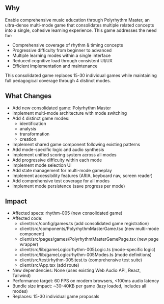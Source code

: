 ## Why
Enable comprehensive music education through Polyrhythm Master, an ultra-dense multi-mode game that consolidates multiple related concepts into a single, cohesive learning experience. This game addresses the need for:
- Comprehensive coverage of rhythm & timing concepts
- Progressive difficulty from beginner to advanced
- Multiple learning modes within a single interface
- Reduced cognitive load through consistent UI/UX
- Efficient implementation and maintenance

This consolidated game replaces 15-30 individual games while maintaining full pedagogical coverage through 4 distinct modes.

## What Changes
- Add new consolidated game: Polyrhythm Master
- Implement multi-mode architecture with mode switching
- Add 4 distinct game modes:
  - identification
  - analysis
  - transformation
  - creation
- Implement shared game component following existing patterns
- Add mode-specific logic and audio synthesis
- Implement unified scoring system across all modes
- Add progressive difficulty within each mode
- Implement mode selection UI
- Add state management for multi-mode gameplay
- Implement accessibility features (ARIA, keyboard nav, screen reader)
- Add comprehensive test coverage for all modes
- Implement mode persistence (save progress per mode)

## Impact
- Affected specs: rhythm-005 (new consolidated game)
- Affected code:
  - client/src/config/games.ts (add consolidated game registration)
  - client/src/components/PolyrhythmMasterGame.tsx (new multi-mode component)
  - client/src/pages/games/PolyrhythmMasterGamePage.tsx (new page wrapper)
  - client/src/lib/gameLogic/rhythm-005Logic.ts (mode-specific logic)
  - client/src/lib/gameLogic/rhythm-005Modes.ts (mode definitions)
  - client/src/test/rhythm-005.test.ts (comprehensive test suite)
  - client/src/App.tsx (add route)
- New dependencies: None (uses existing Web Audio API, React, Tailwind)
- Performance target: 60 FPS on modern browsers, <100ms audio latency
- Bundle size impact: ~30-40KB per game (lazy loaded, includes all modes)
- Replaces: 15-30 individual game proposals
